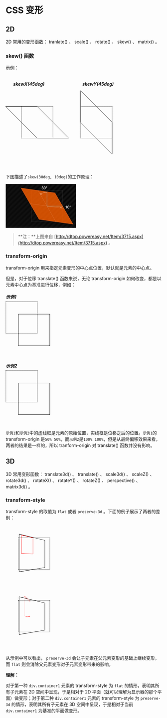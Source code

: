 <!-- config.time: 2015-09-01 -->

# CSS 变形

## 2D

2D 常用的变形函数： tranlate() 、 scale() 、 rotate() 、 skew() 、 matrix() 。

### skew() 函数

示例：

<style type="text/css">
.demo3 {
    width: 500px;
    height: 300px;
    position: relative;
}
.demo3 .box1, .demo3 .box2, .demo3 .box3, .demo3 .box4 {
    top: 100px;
    left: 50px;
    position: absolute;
    width: 100px;
    height: 100px;
}

.demo3 .box1 {
    border: 1px #000 dotted;
}
.demo3 .box2 {
    border: 1px solid #000;
    transform: skewX(45deg);
}

.demo3 .box3, .demo3 .box4 {
    left: 240px;
}
.demo3 .box3 {
    border: 1px dotted #000;
}
.demo3 .box4 {
    border: 1px solid #000;
    transform: skewY(45deg);
}

.demo3 h5 {
    position: absolute;
    margin: 0;
    top: 20px;
}
.demo3 h5:first-child {
    left: 24px;
}
.demo3 h5:nth-child(4) {
    left: 246px;
}
</style>

<div class="demo3">
    <h5>skewX(45deg)</h5>
    <div class="box1"></div>
    <div class="box2"></div>
    <h5>skewY(45deg)</h5>
    <div class="box3"></div>
    <div class="box4"></div>
</div>

下图描述了`skew(30deg, 10deg)`的工作原理：

![](./imgs/10.jpg)

> **注：**上图来自 [http://dtop.powereasy.net/Item/3715.aspx](http://dtop.powereasy.net/Item/3715.aspx) 。

### transform-origin

transform-origin 用来指定元素变形的中心点位置，默认就是元素的中心点。

但是，对于位移 translate() 函数来说，无论 transform-origin 如何改变，都是以元素中心点为基准进行位移，例如：

<style type="text/css">
.demo1 {
    width: 200px;
    height: 200px;
    position: relative;
}
.demo1 .box1, .demo1 .box2 {
    top: 25px;
    width: 100px;
    height: 100px;
    position: absolute;
}
.demo1 .box1 {
    border: 1px dotted #000;
}
.demo1 .box2 {
    border: 1px solid #000;
    transform: translate(40px, 40px);
    transform-origin: 50% 50%;
}
</style>

<div class="demo1">
    <h5>示例1</h5>
    <div class="box1"></div>
    <div class="box2"></div>
</div>

<style type="text/css">
.demo2 {
    width: 200px;
    height: 200px;
    position: relative;
}
.demo2 .box1, .demo2 .box2 {
    top: 25px;
    width: 100px;
    height: 100px;
    position: absolute;
}
.demo2 .box1 {
    border: 1px dotted #000;
}
.demo2 .box2 {
    border: 1px solid #000;
    transform: translate(40px, 40px);
    transform-origin: 100% 100%;
}
</style>

<div class="demo2">
    <h5>示例2</h5>
    <div class="box1"></div>
    <div class="box2"></div>
</div>

`示例1`和`示例2`中的虚线框是元素的原始位置，实线框是位移之后的位置。`示例1`的 transform-origin 是`50% 50%`，而`示例2`是`100% 100%`，但是从最终偏移效果来看，两者的结果是一样的，所以 tranform-origin 对 translate() 函数并没有影响。

## 3D

3D 常用变形函数： translate3d() 、 translate() 、 scale3d() 、 scaleZ() 、 rotate3d() 、 rotateX() 、 rotateY() 、 rotateZ() 、 perspective() 、 matrix3d() 。

### transform-style

transform-style 的取值为 `flat` 或者 `preserve-3d` 。下面的例子展示了两者的差别：

<style>
.demo4 {
    position: relative;
    width: 200px;
    height: 200px;
    perspective: 200px;
}
.demo4 .container1,
.demo4 .container1-origin {
    position: absolute;
    width: 100px;
    height: 100px;
}

.demo4 .container1-origin, .demo4 .container1 {
    left: 40px;
    top: 40px;
}
.demo4 .container1-origin {
    border: 1px dotted #000;
}
.demo4 .container1 {
    border: 1px solid #000;
    transform: rotateY(40deg);
    transform-style: flat;
}
.demo4 .container1 .box {
    border: 1px solid #f00;
    width: 50px;
    height: 50px;
    transform: rotateY(40deg);
}
</style>

<div class="demo4">
    <div class="container1-origin">
        <div class="box"></div>
    </div>
    <div class="container1">
        <div class="box"></div>
    </div>
</div>

<style>
.demo5 {
    position: relative;
    width: 200px;
    height: 200px;
    perspective: 200px;
}
.demo5 .container1,
.demo5 .container1-origin {
    position: absolute;
    width: 100px;
    height: 100px;
}
.demo5 .container1-origin, .demo5 .container1 {
    left: 40px;
    top: 40px;
}
.demo5 .container1-origin {
    border: 1px dotted #000;
}
.demo5 .container1 {
    border: 1px solid #000;
    transform: rotateY(40deg);
    transform-style: preserve-3d;
}
.demo5 .container1 .box {
    border: 1px solid #f00;
    width: 50px;
    height: 50px;
    transform: rotateY(40deg);
}
</style>

<div class="demo5">
    <div class="container1-origin">
        <div class="box"></div>
    </div>
    <div class="container1">
        <div class="box"></div>
    </div>
</div>

从示例中可以看出， `preserve-3d` 会让子元素在父元素变形的基础上继续变形，而 `flat` 则会消除父元素变形对子元素变形带来的影响。

**理解：**

对于第一种 `div.container1` 元素的 transform-style 为 `flat` 的情形，表明其所有子元素在 2D 空间中呈现，于是相对于 2D 平面（就可以理解为显示器的那个平面）做变形；对于第二种 `div.container1` 元素的 transform-style 为 `preserve-3d` 的情形，表明其所有子元素在 3D 空间中呈现，于是相对于当前 `div.container1` 为基准的平面做变形。
